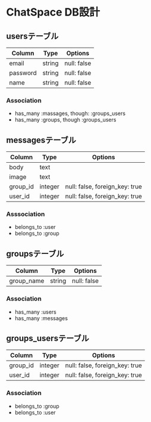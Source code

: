 # ChatSpace DB設計
## usersテーブル
|Column|Type|Options|
|------|----|-------|
|email|string|null: false|
|password|string|null: false|
|name|string|null: false|
### Association
- has_many :massages, though: :groups_users
- has_many :groups, though :groups_users

## messagesテーブル
|Column|Type|Options|
|------|----|-------|
|body|text||
|image|text||
|group_id|integer|null: false, foreign_key: true|
|user_id|integer|null: false, foreign_key: true|
### Asssociation
- belongs_to :user
- belongs_to :group

## groupsテーブル
|Column|Type|Options|
|------|----|-------|
|group_name|string|null: false|
### Association
- has_many :users
- has_many :messages

## groups_usersテーブル
|Column|Type|Options|
|------|----|-------|
|group_id|integer|null: false, foreign_key: true|
|user_id|integer|null: false, foreign_key: true|
### Association
- belongs_to :group
- belongs_to :user

